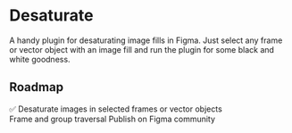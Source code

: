 # Desaturate
A handy plugin for desaturating image fills in Figma. Just select any frame or vector object with an image fill and run the plugin for some black and white goodness.

## Roadmap
✅ Desaturate images in selected frames or vector objects<br>
Frame and group traversal
Publish on Figma community
